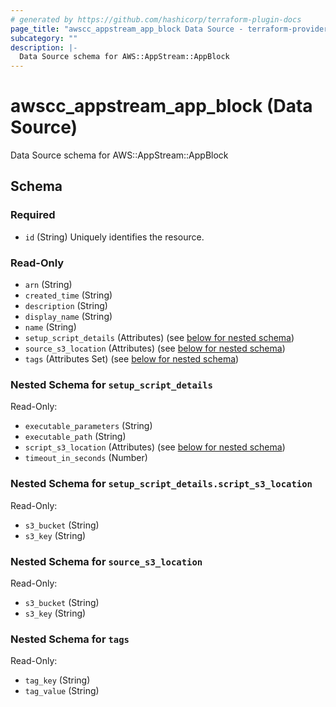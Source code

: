 ```yaml
---
# generated by https://github.com/hashicorp/terraform-plugin-docs
page_title: "awscc_appstream_app_block Data Source - terraform-provider-awscc"
subcategory: ""
description: |-
  Data Source schema for AWS::AppStream::AppBlock
---
```


# awscc_appstream_app_block (Data Source)

Data Source schema for AWS::AppStream::AppBlock



<!-- schema generated by tfplugindocs -->
## Schema

### Required

- `id` (String) Uniquely identifies the resource.

### Read-Only

- `arn` (String)
- `created_time` (String)
- `description` (String)
- `display_name` (String)
- `name` (String)
- `setup_script_details` (Attributes) (see [below for nested schema](#nestedatt--setup_script_details))
- `source_s3_location` (Attributes) (see [below for nested schema](#nestedatt--source_s3_location))
- `tags` (Attributes Set) (see [below for nested schema](#nestedatt--tags))

<a id="nestedatt--setup_script_details"></a>
### Nested Schema for `setup_script_details`

Read-Only:

- `executable_parameters` (String)
- `executable_path` (String)
- `script_s3_location` (Attributes) (see [below for nested schema](#nestedatt--setup_script_details--script_s3_location))
- `timeout_in_seconds` (Number)

<a id="nestedatt--setup_script_details--script_s3_location"></a>
### Nested Schema for `setup_script_details.script_s3_location`

Read-Only:

- `s3_bucket` (String)
- `s3_key` (String)



<a id="nestedatt--source_s3_location"></a>
### Nested Schema for `source_s3_location`

Read-Only:

- `s3_bucket` (String)
- `s3_key` (String)


<a id="nestedatt--tags"></a>
### Nested Schema for `tags`

Read-Only:

- `tag_key` (String)
- `tag_value` (String)


